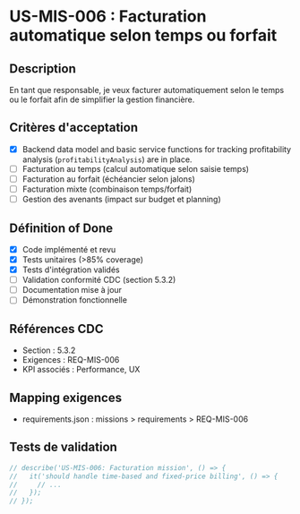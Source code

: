 # US-MIS-006 : Facturation automatique selon temps ou forfait

## Description
En tant que responsable, je veux facturer automatiquement selon le temps ou le forfait afin de simplifier la gestion financière.

## Critères d'acceptation
- [x] Backend data model and basic service functions for tracking profitability analysis (`profitabilityAnalysis`) are in place.
- [ ] Facturation au temps (calcul automatique selon saisie temps)
- [ ] Facturation au forfait (échéancier selon jalons)
- [ ] Facturation mixte (combinaison temps/forfait)
- [ ] Gestion des avenants (impact sur budget et planning)

## Définition of Done
- [x] Code implémenté et revu
- [x] Tests unitaires (>85% coverage)
- [x] Tests d'intégration validés
- [ ] Validation conformité CDC (section 5.3.2)
- [ ] Documentation mise à jour
- [ ] Démonstration fonctionnelle

## Références CDC
- Section : 5.3.2
- Exigences : REQ-MIS-006
- KPI associés : Performance, UX

## Mapping exigences
- requirements.json : missions > requirements > REQ-MIS-006

## Tests de validation
```javascript
// describe('US-MIS-006: Facturation mission', () => {
//   it('should handle time-based and fixed-price billing', () => {
//     // ...
//   });
// });
``` 
